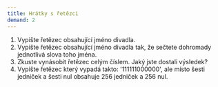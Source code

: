 ```yaml
---
title: Hrátky s řetězci
demand: 2
---
```


1. Vypište řetězec obsahující jméno divadla.
1. Vypište řetězec obsahující jméno divadla tak, že sečtete dohromady jednotlivá slova toho jména.
1. Zkuste vynásobit řetězec celým číslem. Jaký jste dostali výsledek?
1. Vypište řetězec který vypadá takto: '111111000000', ale místo šesti jedniček a šesti nul obsahuje 256 jedniček a 256 nul.

